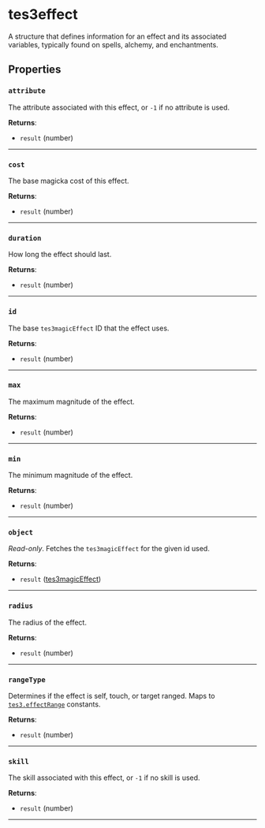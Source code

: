 # tes3effect

A structure that defines information for an effect and its associated variables, typically found on spells, alchemy, and enchantments.

## Properties

### `attribute`

The attribute associated with this effect, or `-1` if no attribute is used.

**Returns**:

* `result` (number)

***

### `cost`

The base magicka cost of this effect.

**Returns**:

* `result` (number)

***

### `duration`

How long the effect should last.

**Returns**:

* `result` (number)

***

### `id`

The base `tes3magicEffect` ID that the effect uses.

**Returns**:

* `result` (number)

***

### `max`

The maximum magnitude of the effect.

**Returns**:

* `result` (number)

***

### `min`

The minimum magnitude of the effect.

**Returns**:

* `result` (number)

***

### `object`

*Read-only*. Fetches the `tes3magicEffect` for the given id used.

**Returns**:

* `result` ([tes3magicEffect](../../types/tes3magicEffect))

***

### `radius`

The radius of the effect.

**Returns**:

* `result` (number)

***

### `rangeType`

Determines if the effect is self, touch, or target ranged. Maps to [`tes3.effectRange`](https://mwse.github.io/MWSE/references/effect-ranges/) constants.

**Returns**:

* `result` (number)

***

### `skill`

The skill associated with this effect, or `-1` if no skill is used.

**Returns**:

* `result` (number)

***

